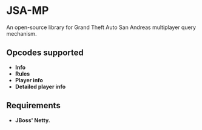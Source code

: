 JSA-MP
=================================
An open-source library for Grand Theft Auto San Andreas multiplayer query mechanism.

Opcodes supported
-----------------
*  	**Info**
*	**Rules**
*	**Player info**
* 	**Detailed player info**

Requirements
------------
*	**JBoss' Netty.**  

